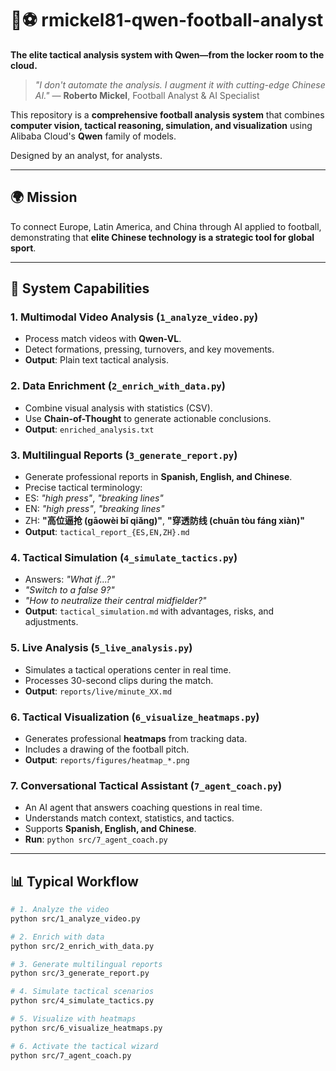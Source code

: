 # 🧠⚽ rmickel81-qwen-football-analyst
**The elite tactical analysis system with Qwen—from the locker room to the cloud.**

> *"I don't automate the analysis. I augment it with cutting-edge Chinese AI."*
> — **Roberto Mickel**, Football Analyst & AI Specialist

This repository is a **comprehensive football analysis system** that combines **computer vision, tactical reasoning, simulation, and visualization** using Alibaba Cloud's **Qwen** family of models.

Designed by an analyst, for analysts.

---

## 🌍 Mission
To connect Europe, Latin America, and China through AI applied to football, demonstrating that **elite Chinese technology is a strategic tool for global sport**.

---

## 🚀 System Capabilities

### 1. **Multimodal Video Analysis** (`1_analyze_video.py`)
- Process match videos with **Qwen-VL**.
- Detect formations, pressing, turnovers, and key movements.
- **Output**: Plain text tactical analysis.

### 2. **Data Enrichment** (`2_enrich_with_data.py`)
- Combine visual analysis with statistics (CSV).
- Use **Chain-of-Thought** to generate actionable conclusions.
- **Output**: `enriched_analysis.txt`

### 3. **Multilingual Reports** (`3_generate_report.py`)
- Generate professional reports in **Spanish, English, and Chinese**.
- Precise tactical terminology:
- ES: *"high press"*, *"breaking lines"*
- EN: *"high press"*, *"breaking lines"*
- ZH: **"高位逼抢 (gāowèi bī qiǎng)"**, **"穿透防线 (chuān tòu fáng xiàn)"**
- **Output**: `tactical_report_{ES,EN,ZH}.md`

### 4. **Tactical Simulation** (`4_simulate_tactics.py`)
- Answers: *"What if...?"*
- *"Switch to a false 9?"*
- *"How to neutralize their central midfielder?"*
- **Output**: `tactical_simulation.md` with advantages, risks, and adjustments.

### 5. **Live Analysis** (`5_live_analysis.py`)
- Simulates a tactical operations center in real time.
- Processes 30-second clips during the match.
- **Output**: `reports/live/minute_XX.md`

### 6. **Tactical Visualization** (`6_visualize_heatmaps.py`)
- Generates professional **heatmaps** from tracking data.
- Includes a drawing of the football pitch.
- **Output**: `reports/figures/heatmap_*.png`

### 7. **Conversational Tactical Assistant** (`7_agent_coach.py`)
- An AI agent that answers coaching questions in real time.
- Understands match context, statistics, and tactics.
- Supports **Spanish, English, and Chinese**.
- **Run**: `python src/7_agent_coach.py`

---

## 📊 Typical Workflow

```bash
# 1. Analyze the video
python src/1_analyze_video.py

# 2. Enrich with data
python src/2_enrich_with_data.py

# 3. Generate multilingual reports
python src/3_generate_report.py

# 4. Simulate tactical scenarios
python src/4_simulate_tactics.py

# 5. Visualize with heatmaps
python src/6_visualize_heatmaps.py

# 6. Activate the tactical wizard
python src/7_agent_coach.py
